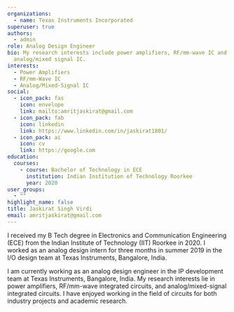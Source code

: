 ```yaml
---
organizations:
  - name: Texas Instruments Incorporated
superuser: true
authors:
  - admin
role: Analog Design Engineer
bio: My research interests include power amplifiers, RF/mm-wave IC and
  analog/mixed signal IC.
interests:
  - Power Amplifiers
  - RF/mm-Wave IC
  - Analog/Mixed-Signal IC
social:
  - icon_pack: fas
    icon: envelope
    link: mailto:amritjaskirat@gmail.com
  - icon_pack: fab
    icon: linkedin
    link: https://www.linkedin.com/in/jaskirat1801/
  - icon_pack: ai
    icon: cv
    link: https://google.com
education:
  courses:
    - course: Bachelor of Technology in ECE
      institution: Indian Institution of Technology Roorkee
      year: 2020
user_groups:
  - ""
highlight_name: false
title: Jaskirat Singh Virdi
email: amritjaskirat@gmail.com
---
```

I received my B Tech degree in Electronics and Communication Engineering (ECE) from the Indian Institute of Technology (IIT) Roorkee in 2020. I worked as an analog design intern for three months in summer 2019 in the I/O design team at Texas Instruments, Bangalore, India.

I am currently working as an analog design engineer in the IP development team at Texas Instruments, Bangalore, India. My research interests lie in power amplifiers, RF/mm-wave integrated circuits, and analog/mixed-signal integrated circuits. I have enjoyed working in the field of circuits for both industry projects and academic research.
